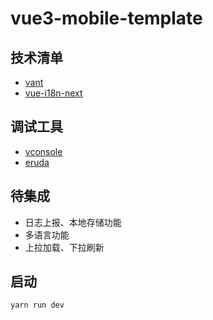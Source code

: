 <!--
 * @Author: kingford
 * @Date: 2021-07-28 16:18:58
 * @LastEditTime: 2021-09-27 10:49:26
-->

# vue3-mobile-template

## 技术清单

- [vant](https://vant-contrib.gitee.io/vant/v3/#/zh-CN)
- [vue-i18n-next](https://github.com/intlify/vue-i18n-next)

## 调试工具

- [vconsole](https://github.com/tencent/vconsole/)
- [eruda](https://github.com/liriliri/eruda)

## 待集成

- 日志上报、本地存储功能
- 多语言功能
- 上拉加载、下拉刷新

## 启动

```bash
yarn run dev
```
